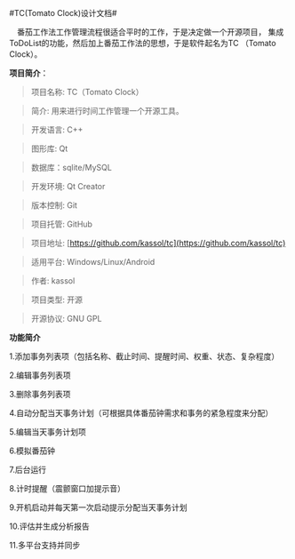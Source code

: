 #TC(Tomato Clock)设计文档#

　番茄工作法工作管理流程很适合平时的工作，于是决定做一个开源项目，
集成ToDoList的功能，然后加上番茄工作法的思想，于是软件起名为TC
（Tomato Clock）。

**项目简介**：
> 项目名称: TC（Tomato Clock）

> 简介: 用来进行时间工作管理一个开源工具。

> 开发语言: C++

> 图形库: Qt

> 数据库：sqlite/MySQL

> 开发环境: Qt Creator

> 版本控制: Git

> 项目托管: GitHub

> 项目地址: [https://github.com/kassol/tc](https://github.com/kassol/tc)

> 适用平台: Windows/Linux/Android

> 作者: kassol

> 项目类型: 开源

> 开源协议: GNU GPL

**功能简介**

1.添加事务列表项（包括名称、截止时间、提醒时间、权重、状态、复杂程度）

2.编辑事务列表项

3.删除事务列表项

4.自动分配当天事务计划（可根据具体番茄钟需求和事务的紧急程度来分配）

5.编辑当天事务计划项

6.模拟番茄钟

7.后台运行

8.计时提醒（震颤窗口加提示音）

9.开机启动并每天第一次启动提示分配当天事务计划

10.评估并生成分析报告

11.多平台支持并同步